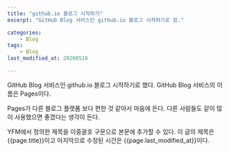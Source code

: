 ```yaml
---
title: "github.io 블로그 시작하기"
excerpt: "GitHub Blog 서비스인 github.io 블로그 시작하기로 함."

categories:
	- Blog
tags:
	- Blog
last_modified_at: 20200516

---
```


GitHub Blog 서비스인 github.io 블로그 시작하기로 했다.
GitHub Blog 서비스의 이름은 Pages이다. 

Pages가 다른 블로그 플랫폼 보다 편한 것 같아서 마음에 든다.
다른 사람들도 같이 많이 사용했으면 좋겠다는 생각이 든다.

YFM에서 정의한 제목을 이중괄호 구문으로 본문에 추가할 수 있다.
이 글의 제목은 {{page.title}}이고 
마지막으로 수정된 시간은 {{page.last_modified_at}}이다. 


